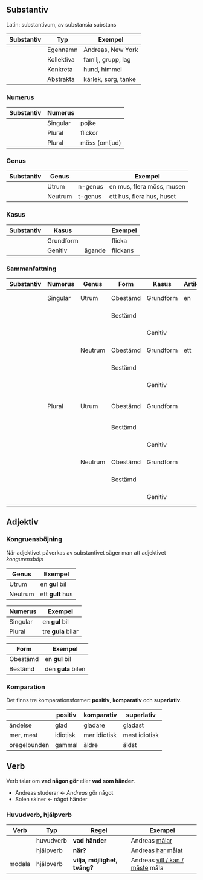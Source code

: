 ## Substantiv

Latin: substantivum, av substansia substans

|  Substantiv  | Typ        | Exempel             |
| ------------ | ---------- | ------------------- |
|              | Egennamn   | Andreas, New York   |
|              | Kollektiva | familj, grupp, lag  |
|              | Konkreta   | hund, himmel        |
|              | Abstrakta  | kärlek, sorg, tanke |

### Numerus 

|  Substantiv  | Numerus    |               | 
| ------------ | ---------- | ------------- |
|              | Singular   | pojke         |
|              | Plural     | flickor       |
|              | Plural     | möss (omljud) |

### Genus

|  Substantiv  | Genus      |         | Exempel                   |
| ------------ | ---------- | ------- | ------------------------- |
|              | Utrum      | n-genus | en mus, flera möss, musen |
|              | Neutrum    | t-genus | ett hus, flera hus, huset |

### Kasus

|  Substantiv  | Kasus      |         | Exempel  |
| ------------ | ---------- | ------- | ---------|
|              | Grundform  |         | flicka   |
|              | Genitiv    | ägande  | flickans |

### Sammanfattning

|  Substantiv  | Numerus   | Genus     | Form          | Kasus      | Artikel | Exempel             |
| ------------ | --------- | --------- | ------------- | ---------- | --------| ------------------- |
|              |  Singular | Utrum     | Obestämd      | Grundform  | en      | en hund, en familj  |
|              |           |           | Bestämd       |            |         | hunden, familjen    |
|              |           |           |               | Genitiv    |         | hundens, mannens    |
|              |           | Neutrum   | Obestämd      | Grundform  | ett     | ett hus, ett fartyg |
|              |           |           | Bestämd       |            |         | huset, fartyget     |
|              |           |           |               | Genitiv    |         | husets, fartygets   |
|              |  Plural   | Utrum     | Obestämd      | Grundform  |         | barn, flera flickor |
|              |           |           | Bestämd       |            |         | barnen, flickorna   |
|              |           |           |               | Genitiv    |         | barnens, flickornas |
|              |           | Neutrum   | Obestämd      | Grundform  |         | flera hus, fartyg   |
|              |           |           | Bestämd       |            |         | husen, fartygen     |
|              |           |           |               | Genitiv    |         | husens, fartygens   |

## Adjektiv

### Kongruensböjning

När adjektivet påverkas av substantivet säger man att adjektivet _kongurensböjs_

| Genus     | Exempel             |
| --------- | ------------------- |
| Utrum     | en **gul** bil      |
| Neutrum   | ett **gult** hus    |

| Numerus   | Exempel             |
| --------- | ------------------- |
| Singular  | en **gul** bil      |
| Plural    | tre **gula** bilar  |

| Form      | Exempel             |
| --------- | ------------------- |
| Obestämd  | en **gul** bil      |
| Bestämd   | den **gula** bilen  |

### Komparation

Det finns tre komparationsformer: __positiv__, __komparativ__ och __superlativ__.

|                  | positiv          | komparativ            | superlativ      |
| ---------------- | ---------------- | --------------------- | --------------- |
| ändelse          | glad             | gladare               | gladast         |
| mer, mest        | idiotisk         | mer idiotisk          | mest idiotisk   |
| oregelbunden     | gammal           | äldre                 | äldst           |

## Verb

Verb talar om __vad någon gör__ eller __vad som händer__.

- Andreas studerar <- _Andreas_ gör något
- Solen skiner <- något händer

### Huvudverb, hjälpverb 

|  Verb  | Typ        | Regel                               | Exempel                                    |
| -------| ---------- | ----------------------------------- | ------------------------------------------ |
|        | huvudverb  | __vad händer__                      | Andreas <ins>målar</ins>                   |
|        | hjälpverb  | __när?__                            | Andreas <ins>har</ins> målat               |
| modala | hjälpverb  | __vilja, möjlighet, tvång?__        | Andreas <ins>vill / kan / måste</ins> måla |
